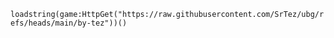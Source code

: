 ``loadstring(game:HttpGet("https://raw.githubusercontent.com/SrTez/ubg/refs/heads/main/by-tez"))()``
